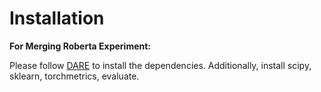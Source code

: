 # Installation
**For Merging Roberta Experiment:**

Please follow [DARE](https://github.com/yule-BUAA/MergeLM) to install the dependencies.
Additionally, install scipy, sklearn, torchmetrics, evaluate.



